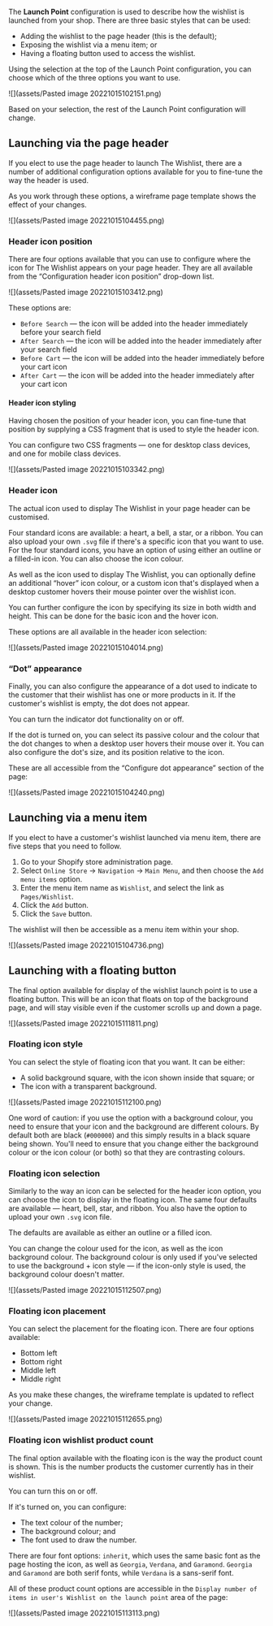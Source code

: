 The **Launch Point** configuration is used to describe how the wishlist is launched from your shop. There are three basic styles that can be used:

- Adding the wishlist to the page header (this is the default);
- Exposing the wishlist via a menu item; or
- Having a floating button used to access the wishlist.

Using the selection at the top of the Launch Point configuration, you can choose which of the three options you want to use.

![](assets/Pasted image 20221015102151.png)

Based on your selection, the rest of the Launch Point configuration will change.

## Launching via the page header

If you elect to use the page header to launch The Wishlist, there are a number of additional configuration options available for you to fine-tune the way the header is used.

As you work through these options, a wireframe page template shows the effect of your changes.

![](assets/Pasted image 20221015104455.png)

### Header icon position

There are four options available that you can use to configure where the icon for The Wishlist appears on your page header. They are all available from the “Configuration header icon position” drop-down list.

![](assets/Pasted image 20221015103412.png)

These options are:
- `Before Search` — the icon will be added into the header immediately before your search field
- `After Search` — the icon will be added into the header immediately after your search field
- `Before Cart` — the icon will be added into the header immediately before your cart icon
- `After Cart` — the icon will be added into the header immediately after your cart icon

#### Header icon styling

Having chosen the position of your header icon, you can fine-tune that position by supplying a CSS fragment that is used to style the header icon.

You can configure two CSS fragments — one for desktop class devices, and one for mobile class devices.

![](assets/Pasted image 20221015103342.png)

### Header icon

The actual icon used to display The Wishlist in your page header can be customised.

Four standard icons are available: a heart, a bell, a star, or a ribbon. You can also upload your own `.svg` file if there's a specific icon that you want to use. For the four standard icons, you have an option of using either an outline or a filled-in icon. You can also choose the icon colour.

As well as the icon used to display The Wishlist, you can optionally define an additional “hover” icon colour, or a custom icon that's displayed when a desktop customer hovers their mouse pointer over the wishlist icon.

You can further configure the icon by specifying its size in both width and height. This can be done for the basic icon and the hover icon.

These options are all available in the header icon selection:

![](assets/Pasted image 20221015104014.png)

### “Dot” appearance

Finally, you can also configure the appearance of a dot used to indicate to the customer that their wishlist has one or more products in it. If the customer's wishlist is empty, the dot does not appear.

You can turn the indicator dot functionality on or off.

If the dot is turned on, you can select its passive colour and the colour that the dot changes to when a desktop user hovers their mouse over it. You can also configure the dot's size, and its position relative to the icon.

These are all accessible from the “Configure dot appearance” section of the page:

![](assets/Pasted image 20221015104240.png)

## Launching via a menu item

If you elect to have a customer's wishlist launched via menu item, there are five steps that you need to follow.

1. Go to your Shopify store administration page.
2. Select `Online Store` → `Navigation` → `Main Menu`, and then choose the `Add menu items` option.
3. Enter the menu item name as `Wishlist`, and select the link as `Pages/Wishlist`.
4. Click the `Add` button.
5. Click the `Save` button.

The wishlist will then be accessible as a menu item within your shop.

![](assets/Pasted image 20221015104736.png)

## Launching with a floating button

The final option available for display of the wishlist launch point is to use a floating button. This will be an icon that floats on top of the background page, and will stay visible even if the customer scrolls up and down a page.

![](assets/Pasted image 20221015111811.png)

### Floating icon style

You can select the style of floating icon that you want. It can be either:
- A solid background square, with the icon shown inside that square; or
- The icon with a transparent background.

![](assets/Pasted image 20221015112100.png)

One word of caution: if you use the option with a background colour, you need to ensure that your icon and the background are different colours. By default both are black (`#000000`) and this simply results in a black square being shown. You'll need to ensure that you change either the background colour or the icon colour (or both) so that they are contrasting colours.

### Floating icon selection

Similarly to the way an icon can be selected for the header icon option, you can choose the icon to display in the floating icon. The same four defaults are available — heart, bell, star, and ribbon. You also have the option to upload your own `.svg` icon file.

The defaults are available as either an outline or a filled icon.

You can change the colour used for the icon, as well as the icon background colour. The background colour is only used if you've selected to use the background + icon style — if the icon-only style is used, the background colour doesn't matter.

![](assets/Pasted image 20221015112507.png)

### Floating icon placement

You can select the placement for the floating icon. There are four options available:
- Bottom left
- Bottom right
- Middle left
- Middle right

As you make these changes, the wireframe template is updated to reflect your change.

![](assets/Pasted image 20221015112655.png)

### Floating icon wishlist product count

The final option available with the floating icon is the way the product count is shown. This is the number products the customer currently has in their wishlist.

You can turn this on or off.

If it's turned on, you can configure:
- The text colour of the number;
- The background colour; and
- The font used to draw the number.

There are four font options: `inherit`, which uses the same basic font as the page hosting the icon, as well as `Georgia`, `Verdana`, and `Garamond`. `Georgia` and `Garamond` are both serif fonts, while `Verdana` is a sans-serif font.

All of these product count options are accessible in the `Display number of items in user's Wishlist on the launch point` area of the page:

![](assets/Pasted image 20221015113113.png)

